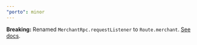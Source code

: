 ```yaml
---
"porto": minor
---
```


**Breaking:** Renamed `MerchantRpc.requestListener` to `Route.merchant`. [See docs](https://porto.sh/sdk/api/route/merchant).
